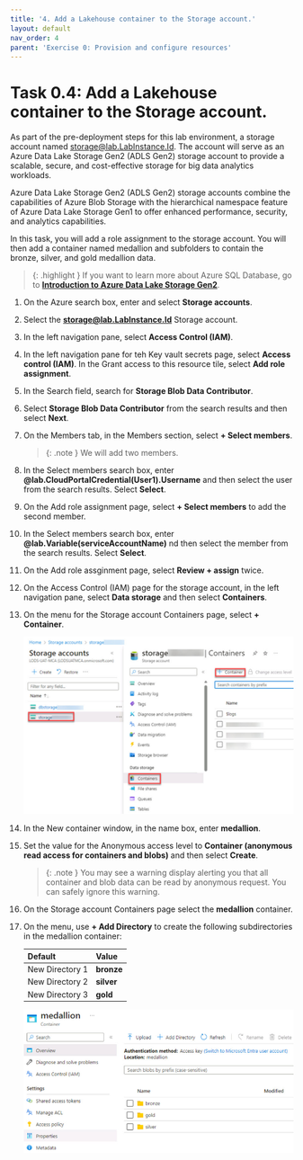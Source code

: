```yaml
---
title: '4. Add a Lakehouse container to the Storage account.'
layout: default
nav_order: 4
parent: 'Exercise 0: Provision and configure resources'
---
```


# Task 0.4: Add a Lakehouse container to the Storage account.


As part of the pre-deployment steps for this lab environment, a storage account named storage@lab.LabInstance.Id. The account will serve as an Azure Data Lake Storage Gen2 (ADLS Gen2) storage account to provide a scalable, secure, and cost-effective storage for big data analytics workloads. 

Azure Data Lake Storage Gen2 (ADLS Gen2) storage accounts combine the capabilities of Azure Blob Storage with the hierarchical namespace feature of Azure Data Lake Storage Gen1 to offer enhanced performance, security, and analytics capabilities.

In this task, you will add a role assignment to the storage account. You will then add a container named medallion and subfolders to contain the bronze, silver, and gold medallion data.

>{: .highlight }
>If you want to learn more about Azure SQL Database, go to [**Introduction to Azure Data Lake Storage Gen2**](https://learn.microsoft.com/en-us/azure/storage/blobs/data-lake-storage-introduction "Introduction to Azure Data Lake Storage Gen2").

1. On the Azure search box, enter and select **Storage accounts**.

1. Select the **storage@lab.LabInstance.Id** Storage account.

1. In the left navigation pane, select **Access Control (IAM)**.

1. In the left navigation pane for teh Key vault secrets page, select **Access control (IAM)**. In the Grant access to this resource tile, select **Add role assignment**.

1. In the Search field, search for **Storage Blob Data Contributor**.

1. Select **Storage Blob Data Contributor** from the search results and then select **Next**.

1. On the Members tab, in the Members section, select **+ Select members**.

    >{: .note }
    >We will add two members.

1. In the Select members search box, enter **@lab.CloudPortalCredential(User1).Username** and then select the user from the search results. Select **Select**.

1. On the Add role assignment page, select **+ Select members** to add the second member.

1. In the Select members search box, enter **@lab.Variable(serviceAccountName)** nd then select the member from the search results. Select **Select**.

1. On the Add role assginment page, select **Review + assign** twice.

1. On the Access Control (IAM) page for the storage account, in the left navigation pane, select **Data storage** and then select **Containers**.

1. On the menu for the Storage account Containers page, select **+ Container**.

    ![containersCreate.jpg](../media/instructions254096/containersCreate.jpg)

1. In the New container window, in the name box, enter **medallion**.

1. Set the value for the Anonymous access level to **Container (anonymous read access for containers and blobs)** and then select **Create**.

    >{: .note }
    >You may see a warning display alerting you that all container and blob data can be read by anonymous request. You can safely ignore this warning.

1.  On the Storage account Containers page select the **medallion** container. 

1. On the menu, use **+ Add Directory** to create the following subdirectories in the medallion container:

    | Default | Value |
    |:---------|:---------|
    | New Directory 1   |  **bronze**   |
    | New Directory 2   |  **silver**   |
    | New Directory 3   |  **gold**     |

    ![medallion_structure.jpg](../media/instructions254096/medallion_structure.jpg)
